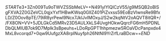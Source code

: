 $START$e3+3Zn009Tu9oTWVZSSbMeLV++N491ylYlQlCzV55/g9MSQB2oBlSgFXVA2Z0GZeVCL0qjxYxf1HBwKWsq0GIIZ401PiZvxss59EoBzVlwnsRe9BfxLD/Z0Oov8pTE/79iR8yrPewI9Ncx7JklJvIMOxyJ/S2w2kqNtV2oAQVT8itQR+//FX8ON+VV+5JDLGkCd5MRv23D5AULXkLS4UvgHOkwQqrcFG6mH5PDNLDbQLMIUB7ok9D7MpIk3sBpeuhs+LDoRpGPT1hhpmezw5ROaVDcPanpxdx4MxL8vcorqd7+0qw9UufgzXA8rpINuyfph26NtNI9YrZrfLraBDcw==$END$